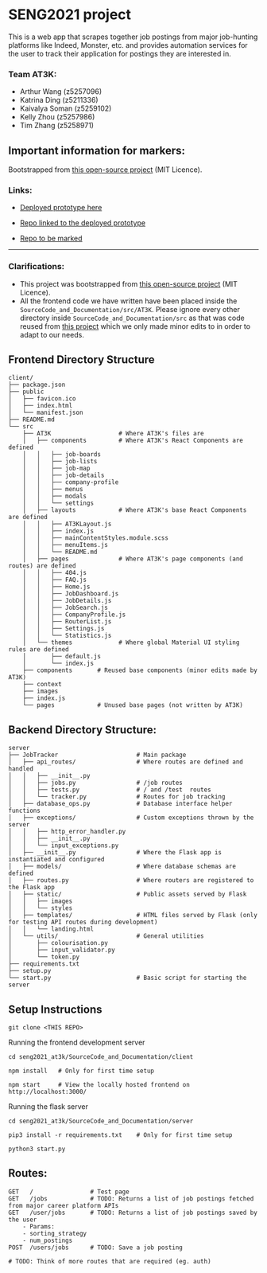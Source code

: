 # SENG2021 project

This is a web app that scrapes together job postings from major job-hunting platforms like Indeed, Monster, etc. and provides automation services for the user to track their application for postings they are interested in.  

### Team AT3K:
- Arthur Wang (z5257096)
- Katrina Ding (z5211336)
- Kaivalya Soman (z5259102)
- Kelly Zhou (z5257986)
- Tim Zhang (z5258971)


## Important information for markers:

Bootstrapped from <a href="https://flatlogic.com/templates/react-material-admin/demo">this open-source project</a> (MIT Licence).

### Links:
- <a href="https://seng2021-at3k.netlify.app">Deployed prototype here</a>

- <a href="https://github.com/Tymotex/JobTracker">Repo linked to the deployed prototype</a>

- <a href="https://github.com/ArthurW404/seng2021_AT3K">Repo to be marked</a>



<hr />

### Clarifications:

- This project was bootstrapped from <a href="https://flatlogic.com/templates/react-material-admin/demo">this open-source project</a> (MIT Licence).
- All the frontend code we have written have been placed inside the `SourceCode_and_Documentation/src/AT3K`. Please ignore every other directory inside `SourceCode_and_Documentation/src` as that was code reused from <a href="https://flatlogic.com/templates/react-material-admin/demo">this project</a> which we only made minor edits to in order to adapt to our needs.

## Frontend Directory Structure

```
client/
├── package.json
├── public
│   ├── favicon.ico
│   ├── index.html
│   └── manifest.json
├── README.md
└── src
    ├── AT3K                   # Where AT3K's files are
    │   ├── components         # Where AT3K's React Components are defined
    │   │   ├── job-boards
    │   │   ├── job-lists
    │   │   ├── job-map
    │   │   ├── job-details
    │   │   ├── company-profile
    │   │   ├── menus
    │   │   ├── modals
    │   │   └── settings
    │   ├── layouts            # Where AT3K's base React Components are defined
    │   │   ├── AT3KLayout.js
    │   │   ├── index.js
    │   │   ├── mainContentStyles.module.scss
    │   │   ├── menuItems.js
    │   │   └── README.md
    │   ├── pages              # Where AT3K's page components (and routes) are defined
    │   │   ├── 404.js
    │   │   ├── FAQ.js
    │   │   ├── Home.js
    │   │   ├── JobDashboard.js
    │   │   ├── JobDetails.js
    │   │   ├── JobSearch.js
    │   │   ├── CompanyProfile.js
    │   │   ├── RouterList.js
    │   │   ├── Settings.js
    │   │   └── Statistics.js
    │   └── themes             # Where global Material UI styling rules are defined
    │       ├── default.js
    │       └── index.js
    ├── components       # Reused base components (minor edits made by AT3K)
    ├── context
    ├── images
    ├── index.js 
    └── pages            # Unused base pages (not written by AT3K)
```

## Backend Directory Structure:

```
server
├── JobTracker                      # Main package
│   ├── api_routes/                 # Where routes are defined and handled
│   │   ├── __init__.py
│   │   ├── jobs.py                 # /job routes
│   │   ├── tests.py                # / and /test  routes
│   │   └── tracker.py              # Routes for job tracking
│   ├── database_ops.py             # Database interface helper functions
│   ├── exceptions/                 # Custom exceptions thrown by the server
│   │   ├── http_error_handler.py
│   │   ├── __init__.py
│   │   └── input_exceptions.py
│   ├── __init__.py                 # Where the Flask app is instantiated and configured
│   ├── models/                     # Where database schemas are defined
│   ├── routes.py                   # Where routers are registered to the Flask app 
│   ├── static/                     # Public assets served by Flask
│   │   ├── images
│   │   └── styles
│   ├── templates/                  # HTML files served by Flask (only for testing API routes during development)
│   │   └── landing.html
│   └── utils/                      # General utilities
│       ├── colourisation.py
│       ├── input_validator.py
│       └── token.py
├── requirements.txt
├── setup.py
└── start.py                        # Basic script for starting the server
```

## Setup Instructions


```
git clone <THIS REPO>
```

Running the frontend development server

```
cd seng2021_at3k/SourceCode_and_Documentation/client

npm install   # Only for first time setup

npm start     # View the locally hosted frontend on http://localhost:3000/
```


Running the flask server
```
cd seng2021_at3k/SourceCode_and_Documentation/server

pip3 install -r requirements.txt    # Only for first time setup

python3 start.py
```

## Routes:

```
GET   /                # Test page
GET   /jobs            # TODO: Returns a list of job postings fetched from major career platform APIs
GET   /user/jobs       # TODO: Returns a list of job postings saved by the user
    - Params: 
    - sorting_strategy
    - num_postings
POST  /users/jobs      # TODO: Save a job posting

# TODO: Think of more routes that are required (eg. auth)

```
